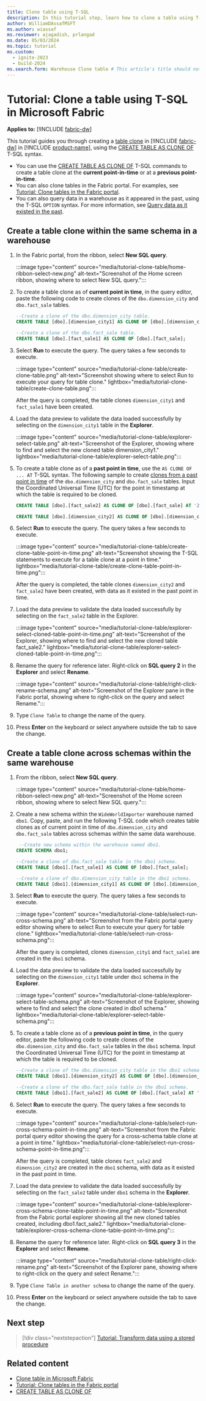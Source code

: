 ```yaml
---
title: Clone table using T-SQL
description: In this tutorial step, learn how to clone a table using T-SQL in a warehouse in Microsoft Fabric.
author: WilliamDAssafMSFT
ms.author: wiassaf
ms.reviewer: ajagadish, prlangad
ms.date: 05/03/2024
ms.topic: tutorial
ms.custom:
  - ignite-2023
  - build-2024
ms.search.form: Warehouse Clone table # This article's title should not change. If so, contact engineering.
---
```

# Tutorial: Clone a table using T-SQL in Microsoft Fabric

**Applies to:** [!INCLUDE [fabric-dw](includes/applies-to-version/fabric-dw.md)]

This tutorial guides you through creating a [table clone](clone-table.md) in [!INCLUDE [fabric-dw](includes/fabric-dw.md)] in [!INCLUDE [product-name](../includes/product-name.md)], using the [CREATE TABLE AS CLONE OF](/sql/t-sql/statements/create-table-as-clone-of-transact-sql?view=fabric&preserve-view=true) T-SQL syntax.

- You can use the [CREATE TABLE AS CLONE OF](/sql/t-sql/statements/create-table-as-clone-of-transact-sql?view=fabric&preserve-view=true) T-SQL commands to create a table clone at the **current point-in-time** or at a **previous point-in-time**.
- You can also clone tables in the Fabric portal. For examples, see [Tutorial: Clone tables in the Fabric portal](tutorial-clone-table-portal.md).
- You can also query data in a warehouse as it appeared in the past, using the T-SQL `OPTION` syntax. For more information, see [Query data as it existed in the past](time-travel.md).

## Create a table clone within the same schema in a warehouse

1. In the Fabric portal, from the ribbon, select **New SQL query**.

   :::image type="content" source="media/tutorial-clone-table/home-ribbon-select-new.png" alt-text="Screenshot of the Home screen ribbon, showing where to select New SQL query.":::

1. To create a table clone as of **current point in time**, in the query editor, paste the following code to create clones of the `dbo.dimension_city` and `dbo.fact_sale` tables.

   ```sql
   --Create a clone of the dbo.dimension_city table.
   CREATE TABLE [dbo].[dimension_city1] AS CLONE OF [dbo].[dimension_city];
   
   --Create a clone of the dbo.fact_sale table.
   CREATE TABLE [dbo].[fact_sale1] AS CLONE OF [dbo].[fact_sale];
   ```

1. Select **Run** to execute the query. The query takes a few seconds to execute.

   :::image type="content" source="media/tutorial-clone-table/create-clone-table.png" alt-text="Screenshot showing where to select Run to execute your query for table clone." lightbox="media/tutorial-clone-table/create-clone-table.png":::

   After the query is completed, the table clones `dimension_city1` and `fact_sale1` have been created.

1. Load the data preview to validate the data loaded successfully by selecting on the `dimension_city1` table in the **Explorer**.

   :::image type="content" source="media/tutorial-clone-table/explorer-select-table.png" alt-text="Screenshot of the Explorer, showing where to find and select the new cloned table dimension_city1." lightbox="media/tutorial-clone-table/explorer-select-table.png":::

1. To create a table clone as of a **past point in time**, use the `AS CLONE OF ... AT` T-SQL syntax. The following sample to create [clones from a past point in time](clone-table.md) of the `dbo.dimension_city` and `dbo.fact_sale` tables. Input the Coordinated Universal Time (UTC) for the point in timestamp at which the table is required to be cloned.  

   ```sql
   CREATE TABLE [dbo].[fact_sale2] AS CLONE OF [dbo].[fact_sale] AT '2024-04-29T23:51:48.923';
   
   CREATE TABLE [dbo].[dimension_city2] AS CLONE OF [dbo].[dimension_city] AT '2024-04-29T23:51:48.923';
   ```

1. Select **Run** to execute the query. The query takes a few seconds to execute.

    :::image type="content" source="media/tutorial-clone-table/create-clone-table-point-in-time.png" alt-text="Screenshot showing the T-SQL statements to execute for a table clone at a point in time." lightbox="media/tutorial-clone-table/create-clone-table-point-in-time.png":::

   After the query is completed, the table clones `dimension_city2` and `fact_sale2` have been created, with data as it existed in the past point in time.

1. Load the data preview to validate the data loaded successfully by selecting on the `fact_sale2` table in the Explorer.

    :::image type="content" source="media/tutorial-clone-table/explorer-select-cloned-table-point-in-time.png" alt-text="Screenshot of the Explorer, showing where to find and select the new cloned table fact_sale2." lightbox="media/tutorial-clone-table/explorer-select-cloned-table-point-in-time.png":::

1. Rename the query for reference later. Right-click on **SQL query 2** in the **Explorer** and select **Rename**.

   :::image type="content" source="media/tutorial-clone-table/right-click-rename-schema.png" alt-text="Screenshot of the Explorer pane in the Fabric portal, showing where to right-click on the query and select Rename.":::

1. Type `Clone Table` to change the name of the query.

1. Press **Enter** on the keyboard or select anywhere outside the tab to save the change.

## Create a table clone across schemas within the same warehouse

1. From the ribbon, select **New SQL query**.

   :::image type="content" source="media/tutorial-clone-table/home-ribbon-select-new.png" alt-text="Screenshot of the Home screen ribbon, showing where to select New SQL query.":::

1. Create a new schema within the `WideWorldImporter` warehouse named `dbo1`. Copy, paste, and run the following T-SQL code which creates table clones as of current point in time of `dbo.dimension_city` and `dbo.fact_sale` tables across schemas within the same data warehouse.

   ```sql
    --Create new schema within the warehouse named dbo1.
   CREATE SCHEMA dbo1;

   --Create a clone of dbo.fact_sale table in the dbo1 schema.
   CREATE TABLE [dbo1].[fact_sale1] AS CLONE OF [dbo].[fact_sale];
   
   --Create a clone of dbo.dimension_city table in the dbo1 schema.
   CREATE TABLE [dbo1].[dimension_city1] AS CLONE OF [dbo].[dimension_city];
   ```

1. Select **Run** to execute the query. The query takes a few seconds to execute.

   :::image type="content" source="media/tutorial-clone-table/select-run-cross-schema.png" alt-text="Screenshot from the Fabric portal query editor showing where to select Run to execute your query for table clone." lightbox="media/tutorial-clone-table/select-run-cross-schema.png":::

   After the query is completed, clones `dimension_city1` and `fact_sale1` are created in the `dbo1` schema.

1. Load the data preview to validate the data loaded successfully by selecting on the `dimension_city1` table under `dbo1` schema in the **Explorer**.

   :::image type="content" source="media/tutorial-clone-table/explorer-select-table-schema.png" alt-text="Screenshot of the Explorer, showing where to find and select the clone created in dbo1 schema." lightbox="media/tutorial-clone-table/explorer-select-table-schema.png":::

1. To create a table clone as of a **previous point in time**, in the query editor, paste the following code to create clones of the `dbo.dimension_city` and `dbo.fact_sale` tables in the `dbo1` schema. Input the Coordinated Universal Time (UTC) for the point in timestamp at which the table is required to be cloned.

    ```sql
   --Create a clone of the dbo.dimension_city table in the dbo1 schema.
   CREATE TABLE [dbo1].[dimension_city2] AS CLONE OF [dbo].[dimension_city] AT '2024-04-29T23:51:48.923';

   --Create a clone of the dbo.fact_sale table in the dbo1 schema.
   CREATE TABLE [dbo1].[fact_sale2] AS CLONE OF [dbo].[fact_sale] AT '2024-04-29T23:51:48.923';
   ```

1. Select **Run** to execute the query. The query takes a few seconds to execute.

   :::image type="content" source="media/tutorial-clone-table/select-run-cross-schema-point-in-time.png" alt-text="Screenshot from the Fabric portal query editor showing the query for a cross-schema table clone at a point in time." lightbox="media/tutorial-clone-table/select-run-cross-schema-point-in-time.png":::

   After the query is completed, table clones `fact_sale2` and `dimension_city2` are created in the `dbo1` schema, with data as it existed in the past point in time.

1. Load the data preview to validate the data loaded successfully by selecting on the `fact_sale2` table under `dbo1` schema in the **Explorer**.

   :::image type="content" source="media/tutorial-clone-table/explorer-cross-schema-clone-table-point-in-time.png" alt-text="Screenshot from the Fabric portal explorer showing all the new cloned tables created, including dbo1.fact_sale2." lightbox="media/tutorial-clone-table/explorer-cross-schema-clone-table-point-in-time.png":::

1. Rename the query for reference later. Right-click on **SQL query 3** in the **Explorer** and select **Rename**.

   :::image type="content" source="media/tutorial-clone-table/right-click-rename.png" alt-text="Screenshot of the Explorer pane, showing where to right-click on the query and select Rename.":::

1. Type `Clone Table in another schema` to change the name of the query.

1. Press **Enter** on the keyboard or select anywhere outside the tab to save the change.

## Next step

> [!div class="nextstepaction"]
> [Tutorial: Transform data using a stored procedure](tutorial-transform-data.md)

## Related content

- [Clone table in Microsoft Fabric](clone-table.md)
- [Tutorial: Clone tables in the Fabric portal](tutorial-clone-table-portal.md)
- [CREATE TABLE AS CLONE OF](/sql/t-sql/statements/create-table-as-clone-of-transact-sql?view=fabric&preserve-view=true)
